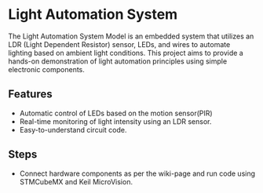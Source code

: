 # Light Automation System
The Light Automation System Model is an embedded system that utilizes an LDR (Light Dependent Resistor) sensor, LEDs, and wires to automate lighting based on ambient light conditions. 
This project aims to provide a hands-on demonstration of light automation principles using simple electronic components.
## Features
- Automatic control of LEDs based on the motion sensor(PIR)
- Real-time monitoring of light intensity using an LDR sensor.
- Easy-to-understand circuit code.
## Steps
- Connect hardware components as per the wiki-page and run code using STMCubeMX and Keil MicroVision.
